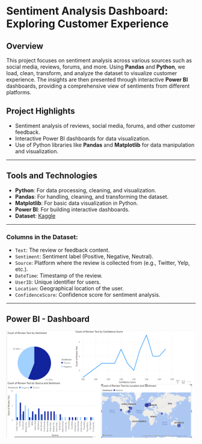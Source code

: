 # Sentiment Analysis Dashboard: Exploring Customer Experience

## Overview
This project focuses on sentiment analysis across various sources such as social media, reviews, forums, and more. 
Using **Pandas** and **Python**, we load, clean, transform, and analyze the dataset to visualize customer experience. 
The insights are then presented through interactive **Power BI** dashboards, providing a comprehensive view of sentiments from different platforms.

## Project Highlights
- Sentiment analysis of reviews, social media, forums, and other customer feedback.
- Interactive Power BI dashboards for data visualization.
- Use of Python libraries like **Pandas** and **Matplotlib** for data manipulation and visualization.

---

## Tools and Technologies
- **Python**: For data processing, cleaning, and visualization.
- **Pandas**: For handling, cleaning, and transforming the dataset.
- **Matplotlib**: For basic data visualization in Python.
- **Power BI**: For building interactive dashboards.
- **Dataset**: [Kaggle](https://www.kaggle.com/datasets/vishweshsalodkar/customer-feedback-dataset/data)

---

### Columns in the Dataset:
- `Text`: The review or feedback content.
- `Sentiment`: Sentiment label (Positive, Negative, Neutral).
- `Source`: Platform where the review is collected from (e.g., Twitter, Yelp, etc.).
- `DateTime`: Timestamp of the review.
- `UserID`: Unique identifier for users.
- `Location`: Geographical location of the user.
- `ConfidenceScore`: Confidence score for sentiment analysis.

---
## Power BI - Dashboard
![Dashboard Screenshot](review-dashboard_screenshot.png)
